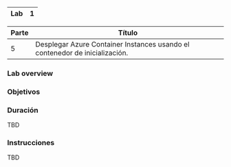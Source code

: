 | Lab |  1 |
| --  | -- |

| Parte | Título | 
| --  | -- |
| 5 | Desplegar Azure Container Instances usando el contenedor de inicialización. |

### Lab overview

### Objetivos

### Duración
TBD

### Instrucciones
TBD
